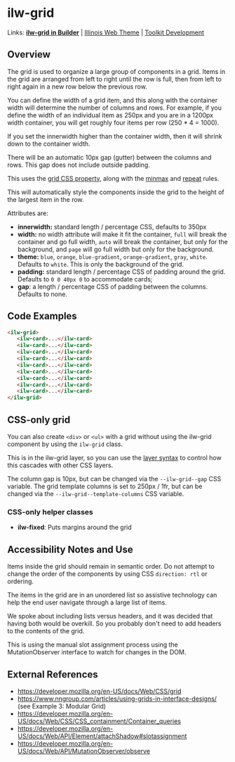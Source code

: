 # ilw-grid

Links: **[ilw-grid in Builder](https://builder3.toolkit.illinois.edu/component/ilw-grid/index.html)** | 
[Illinois Web Theme](https://webtheme.illinois.edu/) | 
[Toolkit Development](https://github.com/web-illinois/toolkit-management)

## Overview

The grid is used to organize a large group of components in a grid. Items in the grid are arranged from left to right until the row is full, then from left to right again in a new row below the previous row. 

You can define the width of a grid item, and this along with the container width will determine the number of columns and rows. For example, if you define the width of an individual item as 250px and you are in a 1200px width container, you will get roughly four items per row (250 * 4 = 1000). 

If you set the innerwidth higher than the container width, then it will shrink down to the container width. 

There will be an automatic 10px gap (gutter) between the columns and rows. This gap does not include outside padding.  

This uses the [grid CSS property](https://developer.mozilla.org/en-US/docs/Web/CSS/grid), along with the [minmax](https://developer.mozilla.org/en-US/docs/Web/CSS/minmax) and [repeat](https://developer.mozilla.org/en-US/docs/Web/CSS/repeat) rules. 

This will automatically style the components inside the grid to the height of the largest item in the row. 

Attributes are:
* **innerwidth:** standard length / percentage CSS, defaults to 350px
* **width:** no width attribute will make it fit the container, `full` will break the container and go full width, `auto` will break the container, but only for the background, and `page` will go full width but only for the background.
* **theme:** `blue`, `orange`, `blue-gradient`, `orange-gradient`, `gray`, `white`. Defaults to `white`. This is only the background of the grid. 
* **padding:** standard length / percentage CSS of padding around the grid. Defaults to `0 0 40px 0` to accommodate cards;
* **gap**: a length / percentage CSS of padding between the columns. Defaults to none. 

## Code Examples

```html
<ilw-grid>
   <ilw-card>...</ilw-card>
   <ilw-card>...</ilw-card>
   <ilw-card>...</ilw-card>
   <ilw-card>...</ilw-card>
   <ilw-card>...</ilw-card>
   <ilw-card>...</ilw-card>
   <ilw-card>...</ilw-card>
   <ilw-card>...</ilw-card>
   <ilw-card>...</ilw-card>
</ilw-grid>
```

## CSS-only grid

You can also create `<div>` or `<ul>` with a grid without using the ilw-grid component by using the `ilw-grid` class. 

This is in the ilw-grid layer, so you can use the [layer syntax](https://developer.mozilla.org/en-US/docs/Web/CSS/@layer) to control how this cascades with other CSS layers. 

The column gap is 10px, but can be changed via the `--ilw-grid--gap` CSS variable. The grid template columns is set to 250px / 1fr, but can be changed via the `--ilw-grid--template-columns` CSS variable.

### CSS-only helper classes
* **ilw-fixed**: Puts margins around the grid

## Accessibility Notes and Use

Items inside the grid should remain in semantic order. Do not attempt to change the order of the components by using CSS `direction: rtl` or ordering. 

The items in the grid are in an unordered list so assistive technology can help the end user navigate through a large list of items. 

We spoke about including lists versus headers, and it was decided that having both would be overkill. So you probably don't need to add headers to the contents of the grid. 

This is using the manual slot assignment process using the MutationObserver interface to watch for changes in the DOM. 

## External References
* https://developer.mozilla.org/en-US/docs/Web/CSS/grid
* https://www.nngroup.com/articles/using-grids-in-interface-designs/ (see Example 3: Modular Grid)
* https://developer.mozilla.org/en-US/docs/Web/CSS/CSS_containment/Container_queries
* https://developer.mozilla.org/en-US/docs/Web/API/Element/attachShadow#slotassignment
* https://developer.mozilla.org/en-US/docs/Web/API/MutationObserver/observe 